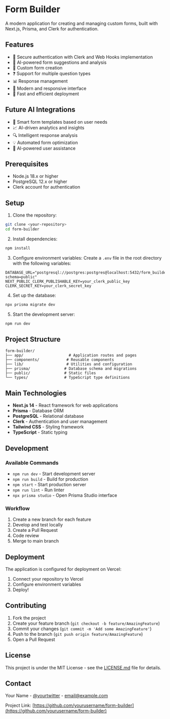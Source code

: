 # Form Builder

A modern application for creating and managing custom forms, built with Next.js, Prisma, and Clerk for authentication.

## Features

- 🔐 Secure authentication with Clerk and Web Hooks implementation
- 🤖 AI-powered form suggestions and analysis
- 📝 Custom form creation
- ❓ Support for multiple question types
- 📊 Response management
- 🎨 Modern and responsive interface
- 🚀 Fast and efficient deployment

## Future AI Integrations

- 🧠 Smart form templates based on user needs
- 📈 AI-driven analytics and insights
- 🔍 Intelligent response analysis
- 💡 Automated form optimization
- 🤝 AI-powered user assistance

## Prerequisites

- Node.js 18.x or higher
- PostgreSQL 12.x or higher
- Clerk account for authentication

## Setup

1. Clone the repository:

```bash
git clone <your-repository>
cd form-builder
```

2. Install dependencies:

```bash
npm install
```

3. Configure environment variables:
   Create a `.env` file in the root directory with the following variables:

```env
DATABASE_URL="postgresql://postgres:postgres@localhost:5432/form_builder?schema=public"
NEXT_PUBLIC_CLERK_PUBLISHABLE_KEY=your_clerk_public_key
CLERK_SECRET_KEY=your_clerk_secret_key
```

4. Set up the database:

```bash
npx prisma migrate dev
```

5. Start the development server:

```bash
npm run dev
```

## Project Structure

```
form-builder/
├── app/                    # Application routes and pages
├── components/            # Reusable components
├── lib/                   # Utilities and configuration
├── prisma/               # Database schema and migrations
├── public/               # Static files
└── types/                # TypeScript type definitions
```

## Main Technologies

- **Next.js 14** - React framework for web applications
- **Prisma** - Database ORM
- **PostgreSQL** - Relational database
- **Clerk** - Authentication and user management
- **Tailwind CSS** - Styling framework
- **TypeScript** - Static typing

## Development

### Available Commands

- `npm run dev` - Start development server
- `npm run build` - Build for production
- `npm start` - Start production server
- `npm run lint` - Run linter
- `npx prisma studio` - Open Prisma Studio interface

### Workflow

1. Create a new branch for each feature
2. Develop and test locally
3. Create a Pull Request
4. Code review
5. Merge to main branch

## Deployment

The application is configured for deployment on Vercel:

1. Connect your repository to Vercel
2. Configure environment variables
3. Deploy!

## Contributing

1. Fork the project
2. Create your feature branch (`git checkout -b feature/AmazingFeature`)
3. Commit your changes (`git commit -m 'Add some AmazingFeature'`)
4. Push to the branch (`git push origin feature/AmazingFeature`)
5. Open a Pull Request

## License

This project is under the MIT License - see the [LICENSE.md](LICENSE.md) file for details.

## Contact

Your Name - [@yourtwitter](https://twitter.com/yourtwitter) - email@example.com

Project Link: [https://github.com/yourusername/form-builder](https://github.com/yourusername/form-builder)
